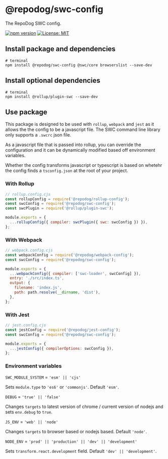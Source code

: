 # @repodog/swc-config

The RepoDog SWC config.

[![npm version](https://badge.fury.io/js/%40repodog%2Fswc-config.svg)](https://badge.fury.io/js/%40repodog%2Fswc-config)
[![License: MIT](https://img.shields.io/badge/License-MIT-yellow.svg)](LICENSE)

## Install package and dependencies

```shell
# terminal
npm install @repodog/swc-config @swc/core browserslist --save-dev
```

## Install optional dependencies

```shell
# terminal
npm install @rollup/plugin-swc --save-dev
```

## Use package

This package is designed to be used with `rollup`, `webpack` and `jest` as it allows the the config to be a javascript file. The SWC command line library only supports a `.swcrc` json file.

As a javascript file that is passed into rollup, you can override the configuration and it can be dynamically modified based off environment variables.

Whether the config transforms javascript or typescript is based on whetehr the config finds a `tsconfig.json` at the root of your project.

### With Rollup

```javascript
// rollup.config.cjs
const rollupConfig = require('@repodog/rollup-config');
const swcConfig = require('@repodog/swc-config');
const swcPlugin = require('@rollup/plugin-swc');

module.exports = {
  ...rollupConfig({ compiler: swcPlugin({ swc: swcConfig }) }),
};
```

### With Webpack

```javascript
// webpack.config.cjs
const webpackConfig = require('@repodog/webpack-config');
const swcConfig = require('@repodog/swc-config');

module.exports = {
  ...webpackConfig({ compiler: ['swc-loader', swcConfig] }),
  entry: './src/index.ts',
  output: {
    filename: 'index.js',
    path: path.resolve(__dirname, 'dist'),
  },
};
```

### With Jest

```javascript
// jest.config.cjs
const jestConfig = require('@repodog/jest-config');
const swcConfig = require('@repodog/swc-config');

module.exports = {
  ...jestConfig({ compilerOptions: swcConfig }),
};
```

### Environment variables

`SWC_MODULE_SYSTEM` = `'esm' || 'cjs'`

Sets `module.type` to `'es6'` or `'commonjs'`. Default `'esm'`.

`DEBUG` = `'true' || 'false'`

Changes `targets` to latest version of chrome / current version of nodejs and sets `env.debug` to `true`.

`JS_ENV` = `'web' || 'node'`

Changes `targets` to browser based or nodejs based. Default `'node'`.

`NODE_ENV` = `'prod' || 'production' || 'dev' || 'development'`

Sets `transform.react.development` field. Default `'dev' || 'development'`.
